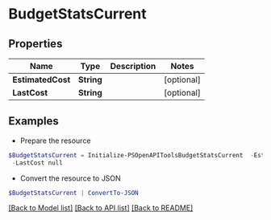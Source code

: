 # BudgetStatsCurrent
## Properties

Name | Type | Description | Notes
------------ | ------------- | ------------- | -------------
**EstimatedCost** | **String** |  | [optional] 
**LastCost** | **String** |  | [optional] 

## Examples

- Prepare the resource
```powershell
$BudgetStatsCurrent = Initialize-PSOpenAPIToolsBudgetStatsCurrent  -EstimatedCost null `
 -LastCost null
```

- Convert the resource to JSON
```powershell
$BudgetStatsCurrent | ConvertTo-JSON
```

[[Back to Model list]](../README.md#documentation-for-models) [[Back to API list]](../README.md#documentation-for-api-endpoints) [[Back to README]](../README.md)


